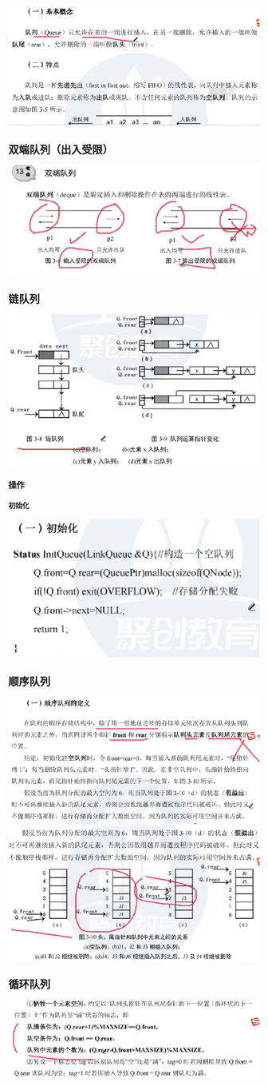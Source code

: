 

![输入图片说明](/imgs/2025-08-20/ROAoLZW4RsUR0GQQ.png)

## 双端队列（出入受限）
![输入图片说明](/imgs/2025-08-20/g5PjhN2b0r2StDit.png)

## 链队列
![输入图片说明](/imgs/2025-08-20/WnGYuyoeCsY5hxr5.png)
### 操作
#### 初始化
![输入图片说明](/imgs/2025-08-20/n7ICHe4eAMDV0EzC.png)

## 顺序队列
![输入图片说明](/imgs/2025-08-20/Me8avuelx1JWAtqs.png)
![输入图片说明](/imgs/2025-08-20/zIqJe4AlS6U8tsC8.png)


## 循环队列

![输入图片说明](/imgs/2025-08-20/n7eGsFdbU3kWZnF5.png)

<!--stackedit_data:
eyJoaXN0b3J5IjpbNzkwMTU1MzA3XX0=
-->
